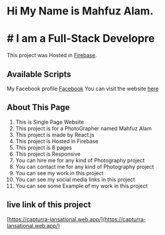 # Hi My Name is Mahfuz Alam. 

# # I am a Full-Stack Developre

This project was Hosted in [Firebase](https://github.com/facebook/create-react-app).

## Available Scripts

My Facebook profile [Facebook](https://www.facebook.com/hasibul.mahfuz/)
You can visit the website [here](https://capturra-lansational.web.app/)

## About This Page
1. This is Single Page Website
2. This project is for a PhotoGrapher named Mahfuz Alam
3. This project is made by React.js
4. This project is Hosted in Firebase
5. This project is 8 pages
6. This project is Responsive
7. You can hire me for any kind of Photography project
8. You can contact me for any kind of Photography project
9. You can see my work in this project
10. You can see my social media links in this project
11. You can see some Example of my work in this project


## live link of this project
[https://capturra-lansational.web.app/](https://capturra-lansational.web.app/)

